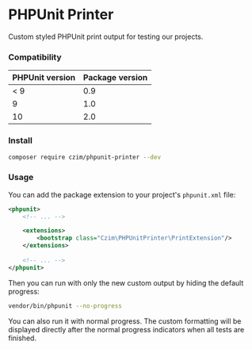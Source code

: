 # PHPUnit Printer

Custom styled PHPUnit print output for testing our projects.

### Compatibility

| PHPUnit version | Package version |
|-----------------|-----------------|
| < 9             | 0.9             |
| 9               | 1.0             |
| 10              | 2.0             |


### Install

```bash
composer require czim/phpunit-printer --dev
```


### Usage

You can add the package extension to your project's `phpunit.xml` file:

```xml
<phpunit>
    <!-- ... -->

    <extensions>
        <bootstrap class="Czim\PHPUnitPrinter\PrintExtension"/>
    </extensions>
    
    <!-- ... -->
</phpunit>
```

Then you can run with only the new custom output by hiding the default progress:

```bash
vendor/bin/phpunit --no-progress
```

You can also run it with normal progress. The custom formatting will be displayed directly after
the normal progress indicators when all tests are finished.
